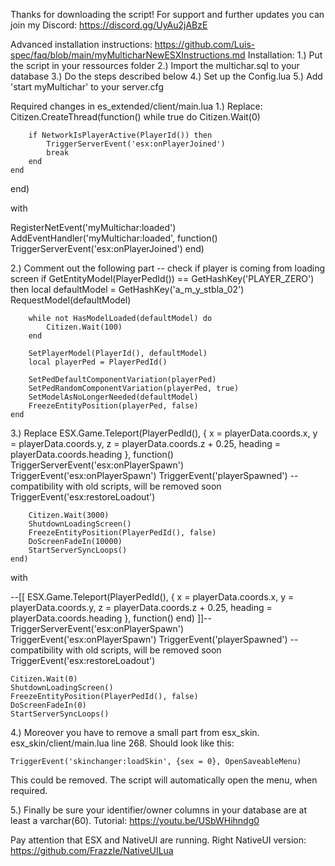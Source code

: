 Thanks for downloading the script!
For support and further updates you can join my Discord: https://discord.gg/UyAu2jABzE

Advanced installation instructions: https://github.com/Luis-spec/faq/blob/main/myMulticharNewESXInstructions.md
Installation:
1.) Put the script in your ressources folder
2.) Import the multichar.sql to your database
3.) Do the steps described below
4.) Set up the Config.lua
5.) Add 'start myMultichar' to your server.cfg

Required changes in es_extended/client/main.lua
1.) Replace:
Citizen.CreateThread(function()
    while true do
        Citizen.Wait(0)

        if NetworkIsPlayerActive(PlayerId()) then
            TriggerServerEvent('esx:onPlayerJoined')
            break
        end
    end
end)

with

RegisterNetEvent('myMultichar:loaded')
AddEventHandler('myMultichar:loaded', function()
    TriggerServerEvent('esx:onPlayerJoined')
end)

2.) Comment out the following part
    -- check if player is coming from loading screen
    if GetEntityModel(PlayerPedId()) == GetHashKey('PLAYER_ZERO') then
        local defaultModel = GetHashKey('a_m_y_stbla_02')
        RequestModel(defaultModel)

        while not HasModelLoaded(defaultModel) do
            Citizen.Wait(100)
        end

        SetPlayerModel(PlayerId(), defaultModel)
        local playerPed = PlayerPedId()

        SetPedDefaultComponentVariation(playerPed)
        SetPedRandomComponentVariation(playerPed, true)
        SetModelAsNoLongerNeeded(defaultModel)
        FreezeEntityPosition(playerPed, false)
    end

3.) Replace
    ESX.Game.Teleport(PlayerPedId(), {
        x = playerData.coords.x,
        y = playerData.coords.y,
        z = playerData.coords.z + 0.25,
        heading = playerData.coords.heading
    }, function()
        TriggerServerEvent('esx:onPlayerSpawn')
        TriggerEvent('esx:onPlayerSpawn')
        TriggerEvent('playerSpawned') -- compatibility with old scripts, will be removed soon
        TriggerEvent('esx:restoreLoadout')

        Citizen.Wait(3000)
        ShutdownLoadingScreen()
        FreezeEntityPosition(PlayerPedId(), false)
        DoScreenFadeIn(10000)
        StartServerSyncLoops()
    end)

with 

--[[
    ESX.Game.Teleport(PlayerPedId(), {
        x = playerData.coords.x,
        y = playerData.coords.y,
        z = playerData.coords.z + 0.25,
        heading = playerData.coords.heading
    }, function()
    end)
]]--
    TriggerServerEvent('esx:onPlayerSpawn')
    TriggerEvent('esx:onPlayerSpawn')
    TriggerEvent('playerSpawned') -- compatibility with old scripts, will be removed soon
    TriggerEvent('esx:restoreLoadout')

    Citizen.Wait(0)
    ShutdownLoadingScreen()
    FreezeEntityPosition(PlayerPedId(), false)
    DoScreenFadeIn(0)
    StartServerSyncLoops()

4.) Moreover you have to remove a small part from esx_skin. esx_skin/client/main.lua line 268. Should look like this:

	TriggerEvent('skinchanger:loadSkin', {sex = 0}, OpenSaveableMenu)

This could be removed. The script will automatically open the menu, when required.

5.) Finally be sure your identifier/owner columns in your database are at least a varchar(60).
Tutorial: https://youtu.be/USbWHihndg0

Pay attention that ESX and NativeUI are running.
Right NativeUI version: https://github.com/FrazzIe/NativeUILua

